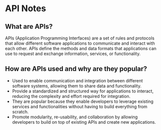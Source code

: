 # API Notes
## What are APIs?

APIs (Application Programming Interfaces) are a set of rules and protocols that allow different software applications to communicate and interact with each other.
APIs define the methods and data formats that applications can use to request and exchange information, services, or functionality.

## How are APIs used and why are they popular?

* Used to enable communication and integration between different software systems, allowing them to share data and functionality.
* Provide a standardized and structured way for applications to interact, reducing the complexity and effort required for integration.
* They are popular because they enable developers to leverage existing services and functionalities without having to build everything from scratch.
* Promote modularity, re-usability, and collaboration by allowing developers to build on top of existing APIs and create new applications.



